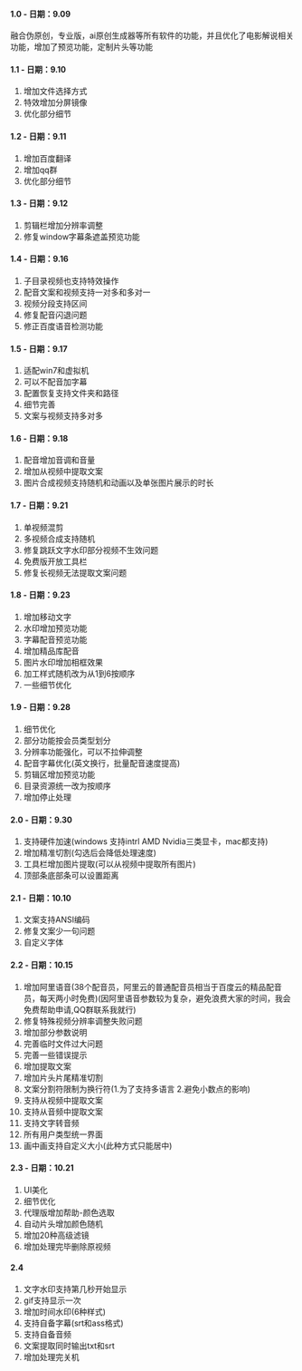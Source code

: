#### 1.0 - 日期：9.09

融合伪原创，专业版，ai原创生成器等所有软件的功能，并且优化了电影解说相关功能，增加了预览功能，定制片头等功能

#### 1.1 - 日期：9.10

1. 增加文件选择方式 
2. 特效增加分屏镜像
3. 优化部分细节

#### 1.2 - 日期：9.11
1. 增加百度翻译
2. 增加qq群
3. 优化部分细节

#### 1.3 - 日期：9.12
1. 剪辑栏增加分辨率调整
2. 修复window字幕条遮盖预览功能

#### 1.4 - 日期：9.16
1. 子目录视频也支持特效操作
2. 配音文案和视频支持一对多和多对一
3. 视频分段支持区间
4. 修复配音闪退问题
5. 修正百度语音检测功能

#### 1.5 - 日期：9.17
1. 适配win7和虚拟机
2. 可以不配音加字幕
3. 配置恢复支持文件夹和路径
4. 细节完善
5. 文案与视频支持多对多

#### 1.6 - 日期：9.18
1. 配音增加音调和音量
2. 增加从视频中提取文案
3. 图片合成视频支持随机和动画以及单张图片展示的时长
 
#### 1.7 - 日期：9.21
1. 单视频混剪
2. 多视频合成支持随机
3. 修复跳跃文字水印部分视频不生效问题
4. 免费版开放工具栏
5. 修复长视频无法提取文案问题

#### 1.8 - 日期：9.23
1. 增加移动文字
2. 水印增加预览功能
3. 字幕配音预览功能
4. 增加精品库配音
5. 图片水印增加相框效果
6. 加工样式随机改为从1到6按顺序
7. 一些细节优化

#### 1.9 - 日期：9.28

1. 细节优化
2. 部分功能按会员类型划分
3. 分辨率功能强化，可以不拉伸调整
4. 配音字幕优化(英文换行，批量配音速度提高)
5. 剪辑区增加预览功能
6. 目录资源统一改为按顺序
7. 增加停止处理

#### 2.0 - 日期：9.30

1. 支持硬件加速(windows 支持intrl AMD Nvidia三类显卡，mac都支持)
2. 增加精准切割(勾选后会降低处理速度)
3. 工具栏增加图片提取(可以从视频中提取所有图片)
4. 顶部条底部条可以设置距离

#### 2.1 - 日期：10.10

1. 文案支持ANSI编码
2. 修复文案少一句问题
3. 自定义字体

#### 2.2 - 日期：10.15

1. 增加阿里语音(38个配音员，阿里云的普通配音员相当于百度云的精品配音员，每天两小时免费)(因阿里语音参数较为复杂，避免浪费大家的时间，我会免费帮助申请,QQ群联系我就行)
2. 修复特殊视频分辨率调整失败问题
3. 增加部分参数说明
4. 完善临时文件过大问题
5. 完善一些错误提示
6. 增加提取文案
7. 增加片头片尾精准切割
8. 文案分割符限制为换行符(1.为了支持多语言 2.避免小数点的影响)
9. 支持从视频中提取文案
10. 支持从音频中提取文案
11. 支持文字转音频
12. 所有用户类型统一界面
13. 画中画支持自定义大小(此种方式只能居中)

#### 2.3 - 日期：10.21

1. UI美化
2. 细节优化
3. 代理版增加帮助-颜色选取
4. 自动片头增加颜色随机
5. 增加20种高级滤镜
6. 增加处理完毕删除原视频

#### 2.4 

1. 文字水印支持第几秒开始显示
2. gif支持显示一次
3. 增加时间水印(6种样式)
4. 支持自备字幕(srt和ass格式)
5. 支持自备音频
6. 文案提取同时输出txt和srt
7. 增加处理完关机